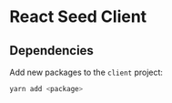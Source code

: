 # React Seed Client


## Dependencies

Add new packages to the `client` project:

```bash
yarn add <package>
```
